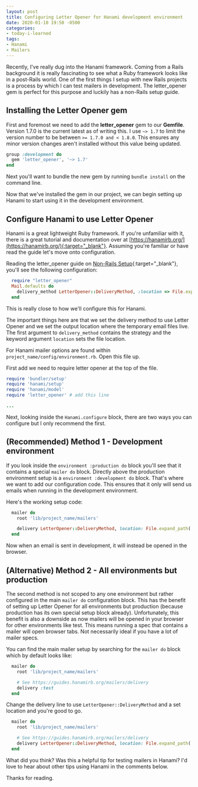 ```yaml
---
layout: post
title: Configuring Letter Opener for Hanami development environment
date: 2020-01-10 19:50 -0500
categories:
- today-i-learned
tags:
- Hanami
- Mailers
---
```


Recently, I've really dug into the Hanami framework. Coming from a Rails background
it is really fascinating to see what a Ruby framework looks like in a post-Rails world.
One of the first things I setup with new Rails projects is a process by which I can
test mailers in development. The letter_opener gem is perfect
for this purpose and luckily has a non-Rails setup guide.
<!--excerpt-->

## Installing the Letter Opener gem

First and foremost we need to add the **letter_opener** gem to our **Gemfile**. Version 1.7.0 is the current latest as of writing this. I use `~> 1.7` to limit the version number to be between `>= 1.7.0 and < 1.8.0`. This ensures any minor version changes aren't installed without this value being updated.

``` ruby
group :development do
  gem 'letter_opener', '~> 1.7'
end
```

Next you'll want to bundle the new gem by running `bundle install` on the command line.

Now that we've installed the gem in our project, we can begin setting up Hanami to start using it in the development environment.

## Configure Hanami to use Letter Opener

Hanami is a great lightweight Ruby framework. If you're unfamiliar with it, there is a great tutorial and documentation over at [https://hanamirb.org/](https://hanamirb.org/){:target="_blank"}. Assuming you're familiar or have read the guide let's move onto configuration.

Reading the letter_opener guide on [Non-Rails Setup](https://github.com/ryanb/letter_opener#non-rails-setup){:target="_blank"}, you'll see the following configuration:

``` ruby
  require "letter_opener"
  Mail.defaults do
    delivery_method LetterOpener::DeliveryMethod, :location => File.expand_path('../tmp/letter_opener', __FILE__)
  end
```

This is really close to how we'll configure this for Hanami.

The important things here are that we set the delivery method to use Letter Opener and we set the output location where the temporary email files live. The first argument to `delivery_method` contains the strategy and the keyword argument `location` sets the file location.

For Hanami mailer options are found within `project_name/config/environment.rb`. Open this file up.

First add we need to require letter opener at the top of the file.

``` ruby
require 'bundler/setup'
require 'hanami/setup'
require 'hanami/model'
require 'letter_opener' # add this line

...
```

Next, looking inside the `Hanami.configure` block, there are two ways you can configure but I only recommend the first.

## (Recommended) Method 1 - Development environment

If you look inside the `environment :production do` block you'll see that it contains a special `mailer do` block. Directly above the production environment setup is a `environment :development do` block. That's where we want to add our configuration code. This ensures that it only will send us emails when running in the development environment.

Here's the working setup code:

``` ruby
  mailer do
    root 'lib/project_name/mailers'

    delivery LetterOpener::DeliveryMethod, location: File.expand_path('../tmp/letter_opener', __FILE__)
  end
```

Now when an email is sent in development, it will instead be opened in the browser.

## (Alternative) Method 2 - All environments but production

The second method is not scoped to any one environment but rather configured in the main `mailer do` configuration block. This has the benefit of setting up Letter Opener for all environments but production (because production has its own special setup block already). Unfortunately, this benefit is also a downside as now mailers will be opened in your browser for other environments like test. This means running a spec that contains a mailer will open browser tabs. Not necessarily ideal if you have a lot of mailer specs.


You can find the main mailer setup by searching for the `mailer do` block which by default looks like:

``` ruby
  mailer do
    root 'lib/project_name/mailers'

    # See https://guides.hanamirb.org/mailers/delivery
    delivery :test
  end
```

Change the delivery line to use `LetterOpener::DeliveryMethod` and a set location and you're good to go.

``` ruby
  mailer do
    root 'lib/project_name/mailers'

    # See https://guides.hanamirb.org/mailers/delivery
    delivery LetterOpener::DeliveryMethod, location: File.expand_path('../tmp/letter_opener', __FILE__)
  end
```

What did you think? Was this a helpful tip for testing mailers in Hanami? I'd love to hear about other tips using Hanami in the comments below.

Thanks for reading.
